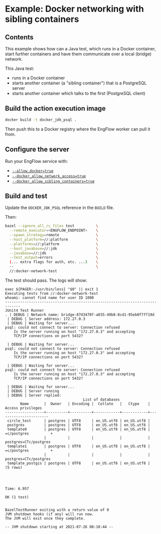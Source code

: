 # Example: Docker networking with sibling containers

## Contents

This example shows how can a Java test, which runs in a Docker container, start further containers
and have them communicate over a local (bridge) network.

This Java test:

- runs in a Docker container
- starts another container (a "sibling container") that is a PostgreSQL server
- starts another container which talks to the first (PostgreSQL client)

## Build the action execution image

```sh
docker build -t docker_jdk_psql .
```

Then push this to a Docker registry where the EngFlow worker can pull it from.

## Configure the server

Run your EngFlow service with:

- [`--allow_docker=true`](https://docs.engflow.com/docs/re/config/options.html#allow_docker)
- [`--docker_allow_network_access=true`](https://docs.engflow.com/docs/re/config/options.html#docker_allow_network_access)
- [`--docker_allow_sibling_containers=true`](https://docs.engflow.com/docs/re/config/options.html#docker_allow_sibling_containers)

## Build and test

Update the `DOCKER_JDK_PSQL` reference in the `BUILD` file.

Then:

```sh
bazel --ignore_all_rc_files test          \
  --remote_executor=<ENGFLOW_ENDPOINT>    \
  --spawn_strategy=remote                 \
  --host_platform=//:platform             \
  --platforms=//:platform                 \
  --host_javabase=//:jdk                  \
  --javabase=//:jdk                       \
  --test_output=errors                    \
  (... extra flags for auth, etc. ...)    \
  --                                      \
  //:docker-network-test
```

The test should pass. The logs will show:

```
exec ${PAGER:-/usr/bin/less} "$0" || exit 1
Executing tests from //:docker-network-test
whoami: cannot find name for user ID 1000
-----------------------------------------------------------------------------
JUnit4 Test Runner
. | DEBUG | Network name: bridge-8743470f-a035-49b8-8cd1-95eb0f7ff19d
 | DEBUG | Server address: 172.27.0.3
 | DEBUG | Waiting for server...
psql: could not connect to server: Connection refused
	Is the server running on host "172.27.0.3" and accepting
	TCP/IP connections on port 5432?

 | DEBUG | Waiting for server...
psql: could not connect to server: Connection refused
	Is the server running on host "172.27.0.3" and accepting
	TCP/IP connections on port 5432?

 | DEBUG | Waiting for server...
psql: could not connect to server: Connection refused
	Is the server running on host "172.27.0.3" and accepting
	TCP/IP connections on port 5432?

 | DEBUG | Waiting for server...
 | DEBUG | Server running
 | DEBUG | Server replied:
                                    List of databases
       Name       |  Owner   | Encoding |  Collate   |   Ctype    |   Access privileges   
------------------+----------+----------+------------+------------+-----------------------
 circle_test      | postgres | UTF8     | en_US.utf8 | en_US.utf8 | 
 postgres         | postgres | UTF8     | en_US.utf8 | en_US.utf8 | 
 template0        | postgres | UTF8     | en_US.utf8 | en_US.utf8 | =c/postgres          +
                  |          |          |            |            | postgres=CTc/postgres
 template1        | postgres | UTF8     | en_US.utf8 | en_US.utf8 | =c/postgres          +
                  |          |          |            |            | postgres=CTc/postgres
 template_postgis | postgres | UTF8     | en_US.utf8 | en_US.utf8 | 
(5 rows)




Time: 6.957

OK (1 test)


BazelTestRunner exiting with a return value of 0
JVM shutdown hooks (if any) will run now.
The JVM will exit once they complete.

-- JVM shutdown starting at 2021-07-26 08:10:44 --
```

